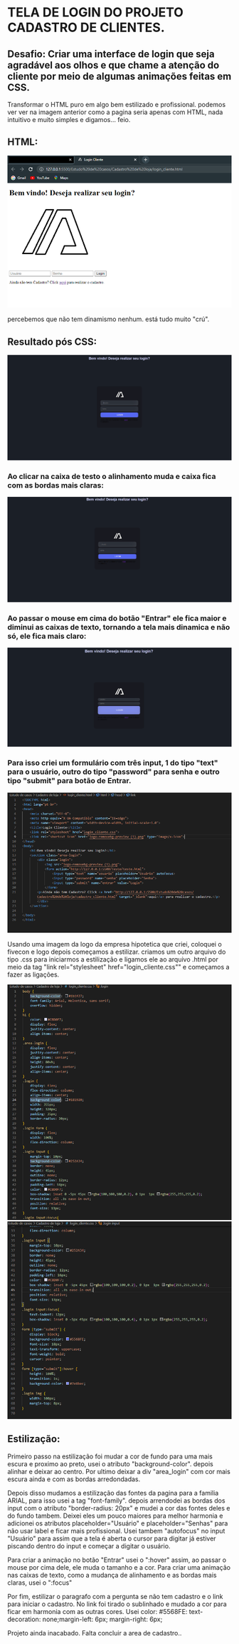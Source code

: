 <h1> TELA DE LOGIN DO PROJETO CADASTRO DE CLIENTES.</h1>
<h2> Desafio: Criar uma interface de login que seja agradável aos olhos e que chame a atenção do cliente por meio de algumas animações feitas em CSS.</h2>

<p>Transformar o HTML puro em algo bem estilizado e profissional. podemos ver ver na imagem anterior como a pagina seria apenas com HTML, nada intuitivo e muito simples e digamos... feio.</p>
<h2>HTML:</h2>
<img src="HTML puro.png"> <br>
<p>percebemos que não tem dinamismo nenhum. está tudo muito "crú".</p>
<h2>Resultado pós CSS:</h2>
<img src="tela css1.png">
<h3>Ao clicar na caixa de testo o alinhamento muda e caixa fica com as bordas mais claras:</h3>
<img src="tela css2.png">
<h3>Ao passar o mouse em cima do botão "Entrar" ele fica maior e diminui as caixas de texto, tornando a tela mais dinamica e não só, ele fica mais claro:</h3>
<img src="tela css3.png">
<h3>Para isso criei um formulário com três input, 1 do tipo "text" para o usuário, outro do tipo "password" para senha e outro tipo "submit" para botão de Entrar.</h3>
<img src="codigo html.png">
<p>Usando uma imagem da logo da empresa hipotetica que criei, coloquei o fivecon e logo depois começamos a estilizar. criamos um outro arquivo do tipo .css para iniciarmos a estilização e ligamos ele ao arquivo .html por meio da tag  "link rel="stylesheet" href="login_cliente.css"" e começamos a fazer as ligações.</p>
<img src="codigo css1.png">
<img src="codigo css2.png">
<h2>Estilização:</h2>
<p>Primeiro passo na estilização foi mudar a cor de fundo para uma mais escura e proximo ao preto, usei o atributo "background-color". depois alinhar e deixar ao centro. Por ultimo deixar a div "area_login" com cor mais escura ainda e com as bordas arredondadas.</p>
<p>Depois disso mudamos a estilização das fontes da pagina para a familia ARIAL, para isso usei a tag "font-family". depois arrendodei as bordas dos input com o atributo "border-radius: 20px" e mudei a cor das fontes deles e do fundo tambem. Deixei eles um pouco maiores para melhor harmonia e adicionei os atributos placeholder="Usuário" e placeholder="Senhas" para não usar label e ficar mais profissional. Usei tambem "autofocus" no input "Usuário" para assim que a tela é aberta o cursor para digitar já estiver piscando dentro do input e começar a digitar o usuário.</p>
<p>Para criar a animação no botão "Entrar" usei o ":hover" assim, ao passar o mouse por cima dele, ele muda o tamanho e a cor. Para criar uma animação nas caixas de texto, como a mudança de alinhamento e as bordas mais claras, usei o ":focus" </p>
<p>Por fim, estilizar o paragrafo com a pergunta se não tem cadastro e o link para iniciar o cadastro.
No link foi tirado o sublinhado e mudado a cor para ficar em harmonia com as outras cores.
Usei color: #5568FE: text-decoration: none;margin-left: 6px;  margin-right: 6px;</p>
<p>Projeto ainda inacabado. Falta concluir a area de cadastro..</p>
